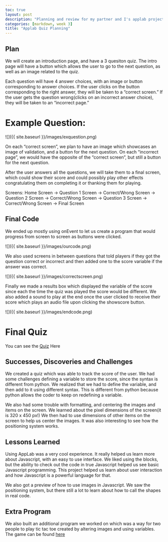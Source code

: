 ```yaml
---
toc: true
layout: post
description: "Planning and review for my partner and I's applab projects"
categories: [markdown, week 3]
title: "Applab Quiz Planning"
---
```


## Plan

We will create an introduction page, and have a 3 quesiton quiz. The intro page will have a button which allows the user to go to the next question, as well as an image related to the quiz.

Each question will have 4 answer choices, with an image or button corresponding to answer choices. If the user clicks on the button corresponding to the right answer, they will be taken to a “correct screen.” If the user gets the question wrong(clicks on an incorrect answer choice), they will be taken to an “incorrect page.”

# Example Question:

![]({{ site.baseurl }}/images/exquestion.png)

On each “correct screen”, we plan to have an image which showcases an image of validation, and a button for the next question. On each “incorrect page”, we would have the opposite of the “correct screen”, but still a button for the next question.

After the user answers all the questions, we will take them to a final screen, which could show their score and could possibly play other effects congratulating them on completing it or thanking them for playing.

Screens: Home Screen -> Question 1 Screen -> Correct/Wrong Screen -> Question 2 Screen -> Correct/Wrong Screen -> Question 3 Screen -> Correct/Wrong Screen -> Final Screen

## Final Code

We ended up mostly using onEvent to let us create a program that would progress from screen to screen as buttons were clicked. 

![]({{ site.baseurl }}/images/ourcode.png)

We also used screens in between questions that told players if they got the question correct or incorrect and then added one to the score variable if the answer was correct.

![]({{ site.baseurl }}/images/correctscreen.png)

Finally we made a results box which displayed the variable of the score since each the time the quiz was played the score would be different. We also added a sound to play at the end once the user clicked to receive their score which plays an audio file upon clicking the showscore button.

![]({{ site.baseurl }}/images/endcode.png)

# Final Quiz

You can see the [Quiz](https://studio.code.org/projects/applab/XQDoFH4lQJ9XyvKTX34oz4aBnAACoDDk19sIDwJ3L0U/edit) Here

## Successes, Discoveries and Challenges

We created a quiz which was able to track the score of the user. We had some challenges defining a variable to store the score, since the syntax is different from python. We realized that we had to define the variable, and then add to it using different syntax. This is different from python because python allows the coder to keep on redefining a variable.

We also had some trouble with formatting, and centering the images and items on the screen. We learned about the pixel dimensions of the screen(it is 320 x 450 px!) We then had to use dimensions of other items on the screen to help us center the images. It was also interesting to see how the positioning system works.

## Lessons Learned

Using AppLab was a very cool experience. It really helped us learn more about Javascript, with an easy to use interface. We liked using the blocks, but the ability to check out the code in true Javascript helped us see basic Javascript programming. This project helped us learn about user interaction and how Javascript is a powerful language for that.

We also got a preview of how to use images in Javascript. We saw the positioning system, but there still a lot to learn about how to call the shapes in real code.

## Extra Program

We also built an additional program we worked on which was a way for two people to play tic tac toe created by altering images and using variables. The game can be found [here](https://studio.code.org/projects/applab/T_bkuKZOdBX80xzi0K-suBOs3DQ5sSz4G4UhNvnHQpc)